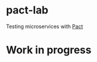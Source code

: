 # pact-lab
Testing microservices with [Pact](https://github.com/realestate-com-au/pact)

# Work in progress
